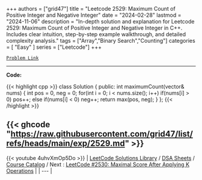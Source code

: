 
+++
authors = ["grid47"]
title = "Leetcode 2529: Maximum Count of Positive Integer and Negative Integer"
date = "2024-02-28"
lastmod = "2024-11-06"
description = "In-depth solution and explanation for Leetcode 2529: Maximum Count of Positive Integer and Negative Integer in C++. Includes clear intuition, step-by-step example walkthrough, and detailed complexity analysis."
tags = ["Array","Binary Search","Counting"]
categories = [
    "Easy"
]
series = ["Leetcode"]
+++



[`Problem Link`](https://leetcode.com/problems/maximum-count-of-positive-integer-and-negative-integer/description/)

---
**Code:**

{{< highlight cpp >}}
class Solution {
public:
    int maximumCount(vector<int>& nums) {
        int pos = 0, neg = 0;
        for(int i = 0; i < nums.size(); i++)
            if(nums[i] > 0) pos++;
            else if(nums[i] < 0) neg++;
        return max(pos, neg);
    }
};
{{< /highlight >}}

{{< ghcode "https://raw.githubusercontent.com/grid47/list/refs/heads/main/exp/2529.md" >}}
---
{{< youtube 4uhvXmOp5Do >}}
| [LeetCode Solutions Library](https://grid47.xyz/leetcode/) / [DSA Sheets](https://grid47.xyz/sheets/) / [Course Catalog](https://grid47.xyz/courses/) / Next : [LeetCode #2530: Maximal Score After Applying K Operations](https://grid47.xyz/leetcode/solution-2530-maximal-score-after-applying-k-operations/) |
| --- |
